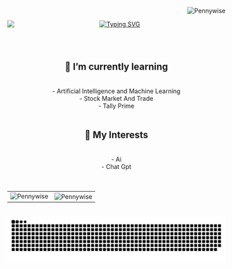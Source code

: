 <p align="right"> <img src="https://komarev.com/ghpvc/?username=Pennywise&label=Profile%20views&color=blueviolet&style=for-the-badge" alt="Pennywise" /> </p>

<img align="left" src="https://visitor-badge.laobi.icu/badge?page_id=salesp07.salesp07" />

<p align="center">
  <a href="[https://git.io/typing-svg](https://discord.com/users/1094102183399669821)"><img src="https://lanyard.cnrad.dev/api/1094102183399669821?idleMessage=Hello+,+I'm+A+Developer+,+Accountant+,+Investor&showDisplayName=true&hideBadges=false" alt="Typing SVG" /></a>
</p>

<p align="center">
  <!-- <a href="https://git.io/typing-svg"><img src="https://readme-typing-svg.demolab.com?font=PlayFair+Display&duration=4000&pause=250&color=FFFFFF&background=186FFF00&random=false&width=435&lines=Hi%2C+I'm+Emonist+%F0%9F%91%8B;A+Discord.py+Developer+%3C%2F%3E;An+Accountant+%F0%9F%8F%A2" alt="Typing SVG" /></a> -->
</p>


<br><br>

<p align="center">
  <!-- <img alt="GIF" src="https://github.com/TheRealPennywise/Profile/blob/Profile/code.gif" width="500px"/> -->
</p>

<div style="text-align: center;">
  <h2>🌱 I’m currently learning</h2>
  <br/>
  <div style="text-align: center;">
    - Artificial Intelligence and Machine Learning
    <br/>
    - Stock Market And Trade
    <br/>
    - Tally Prime
  </div>
  <br/>
</div>

<div style="text-align: center;">
  <h2>👯 My Interests</h2>
  <br/>
  <div style="text-align: center;">
    - Ai
    <br/>
    - Chat Gpt
  </div>
  <br/>
</div>

<br />


<table>
  <tr>
    <td><img src="https://github-readme-stats.vercel.app/api?username=Pennywise&theme=blue-green&show_icons=true&include_all_commits=true&count_private=true"  display=block width=100% height=auto alt="Pennywise"></td>
    <td><img align="center" src="https://github-readme-streak-stats.herokuapp.com/?user=Pennywise&theme=blue-green" alt="Pennywise" /></td>
   </tr>
</table>

<div style="text-align: center;">
  <br>
  <img alt="snake eating my contributions" src="https://raw.githubusercontent.com/salesp07/salesp07/output/github-contribution-grid-snake.svg" />
  
  <br/><br/><br/>
</div>
